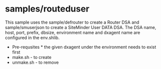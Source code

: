 # samples/routeduser
This sample uses the sample/defrouter to create a Router DSA
and sample/smuserjson to create a SiteMinder User DATA DSA.
The DSA name, host, port, prefix, dbsize,
environment name and dxagent name are configured in the env.shlib.
* Pre-requsites
        * the given dxagent under the environment needs to exist first
* make.sh - to create
* unmake.sh - to remove

